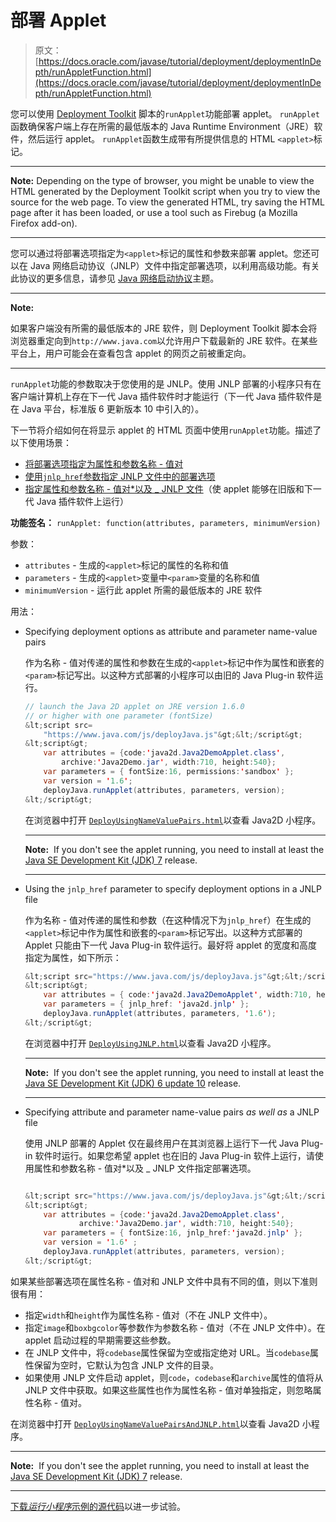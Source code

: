 # 部署 Applet

> 原文： [https://docs.oracle.com/javase/tutorial/deployment/deploymentInDepth/runAppletFunction.html](https://docs.oracle.com/javase/tutorial/deployment/deploymentInDepth/runAppletFunction.html)

您可以使用 [Deployment Toolkit](https://www.java.com/js/deployJava.txt) 脚本的`runApplet`功能部署 applet。 `runApplet`函数确保客户端上存在所需的最低版本的 Java Runtime Environment（JRE）软件，然后运行 applet。 `runApplet`函数生成带有所提供信息的 HTML `<applet>`标记。

* * *

**Note:** Depending on the type of browser, you might be unable to view the HTML generated by the Deployment Toolkit script when you try to view the source for the web page. To view the generated HTML, try saving the HTML page after it has been loaded, or use a tool such as Firebug (a Mozilla Firefox add-on).

* * *

您可以通过将部署选项指定为`<applet>`标记的属性和参数来部署 applet。您还可以在 Java 网络启动协议（JNLP）文件中指定部署选项，以利用高级功能。有关此协议的更多信息，请参见 [Java 网络启动协议](../deploymentInDepth/jnlp.html)主题。

* * *

**Note:** 

如果客户端没有所需的最低版本的 JRE 软件，则 Deployment Toolkit 脚本会将浏览器重定向到`http://www.java.com`以允许用户下载最新的 JRE 软件。在某些平台上，用户可能会在查看包含 applet 的网页之前被重定向。

* * *

`runApplet`功能的参数取决于您使用的是 JNLP。使用 JNLP 部署的小程序只有在客户端计算机上存在下一代 Java 插件软件时才能运行（下一代 Java 插件软件是在 Java 平台，标准版 6 更新版本 10 中引入的）。

下一节将介绍如何在将显示 applet 的 HTML 页面中使用`runApplet`功能。描述了以下使用场景：

*   [将部署选项指定为属性和参数名称 - 值对](#tagAttrsParams)
*   [使用`jnlp_href`参数指定 JNLP 文件中的部署选项](#appletJnlp)
*   [指定属性和参数名称 - 值对*以及 _ JNLP 文件](#tagAndJnlp)（使 applet 能够在旧版和下一代 Java 插件软件上运行）

**功能签名：** `runApplet: function(attributes, parameters, minimumVersion)`

参数：

*   `attributes` - 生成的`<applet>`标记的属性的名称和值
*   `parameters` - 生成的`<applet>`变量中`<param>`变量的名称和值
*   `minimumVersion` - 运行此 applet 所需的最低版本的 JRE 软件

用法：

*   Specifying deployment options as attribute and parameter name-value pairs

    作为名称 - 值对传递的属性和参数在生成的`<applet>`标记中作为属性和嵌套的`<param>`标记写出。以这种方式部署的小程序可以由旧的 Java Plug-in 软件运行。

    ```java
    // launch the Java 2D applet on JRE version 1.6.0
    // or higher with one parameter (fontSize)
    &lt;script src=
        "https://www.java.com/js/deployJava.js"&gt;&lt;/script&gt;
    &lt;script&gt;
        var attributes = {code:'java2d.Java2DemoApplet.class',
            archive:'Java2Demo.jar', width:710, height:540};
        var parameters = { fontSize:16, permissions:'sandbox' };
        var version = '1.6';
        deployJava.runApplet(attributes, parameters, version);
    &lt;/script&gt;

    ```

    在浏览器中打开 [``DeployUsingNameValuePairs.html``](examples/dist/depltoolkit_Java2Demo/DeployUsingNameValuePairs.html)以查看 Java2D 小程序。

    * * *

    **Note:**  If you don't see the applet running, you need to install at least the [Java SE Development Kit (JDK) 7](http://www.oracle.com/technetwork/java/javase/downloads/index.html) release.

    * * *

*   Using the `jnlp_href` parameter to specify deployment options in a JNLP file

    作为名称 - 值对传递的属性和参数（在这种情况下为`jnlp_href`）在生成的`<applet>`标记中作为属性和嵌套的`<param>`标记写出。以这种方式部署的 Applet 只能由下一代 Java Plug-in 软件运行。最好将 applet 的宽度和高度指定为属性，如下所示：

    ```java
    &lt;script src="https://www.java.com/js/deployJava.js"&gt;&lt;/script&gt;
    &lt;script&gt; 
        var attributes = { code:'java2d.Java2DemoApplet', width:710, height:540 }; 
        var parameters = { jnlp_href: 'java2d.jnlp' }; 
        deployJava.runApplet(attributes, parameters, '1.6'); 
    &lt;/script&gt;

    ```

    在浏览器中打开 [``DeployUsingJNLP.html``](examples/dist/depltoolkit_Java2Demo/DeployUsingJNLP.html)以查看 Java2D 小程序。

    * * *

    **Note:**  If you don't see the applet running, you need to install at least the [Java SE Development Kit (JDK) 6 update 10](http://www.oracle.com/technetwork/java/javase/downloads/index.html) release.

    * * *

*   Specifying attribute and parameter name-value pairs _as well as_ a JNLP file

    使用 JNLP 部署的 Applet 仅在最终用户在其浏览器上运行下一代 Java Plug-in 软件时运行。如果您希望 applet 也在旧的 Java Plug-in 软件上运行，请使用属性和参数名称 - 值对*以及 _ JNLP 文件指定部署选项。

    ```java

    &lt;script src="https://www.java.com/js/deployJava.js"&gt;&lt;/script&gt;
    &lt;script&gt;  
        var attributes = {code:'java2d.Java2DemoApplet.class', 
                archive:'Java2Demo.jar', width:710, height:540}; 
        var parameters = { fontSize:16, jnlp_href:'java2d.jnlp' }; 
        var version = '1.6' ; 
        deployJava.runApplet(attributes, parameters, version);      
    &lt;/script&gt;

    ```

如果某些部署选项在属性名称 - 值对和 JNLP 文件中具有不同的值，则以下准则很有用：

*   指定`width`和`height`作为属性名称 - 值对（不在 JNLP 文件中）。
*   指定`image`和`boxbgcolor`等参数作为参数名称 - 值对（不在 JNLP 文件中）。在 applet 启动过程的早期需要这些参数。
*   在 JNLP 文件中，将`codebase`属性保留为空或指定绝对 URL。当`codebase`属性保留为空时，它默认为包含 JNLP 文件的目录。
*   如果使用 JNLP 文件启动 applet，则`code`，`codebase`和`archive`属性的值将从 JNLP 文件中获取。如果这些属性也作为属性名称 - 值对单独指定，则忽略属性名称 - 值对。

在浏览器中打开 [``DeployUsingNameValuePairsAndJNLP.html``](examples/dist/depltoolkit_Java2Demo/DeployUsingNameValuePairsAndJNLP.html)以查看 Java2D 小程序。

* * *

**Note:**  If you don't see the applet running, you need to install at least the [Java SE Development Kit (JDK) 7](http://www.oracle.com/technetwork/java/javase/downloads/index.html) release.

* * *

[下载*运行小程序*示例的源代码](examplesIndex.html#runApplet)以进一步试验。